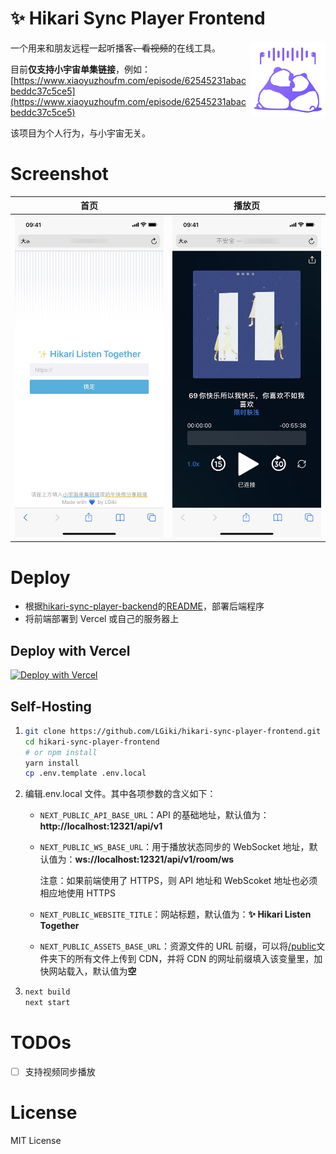 # ✨ Hikari Sync Player Frontend

<img src="./public/icons/icon.svg" width="120" height="120" align="right" />

一个用来和朋友远程一起听播客<del>、看视频</del>的在线工具。

目前**仅支持小宇宙单集链接**，例如：[https://www.xiaoyuzhoufm.com/episode/62545231abacbeddc37c5ce5](https://www.xiaoyuzhoufm.com/episode/62545231abacbeddc37c5ce5)

该项目为个人行为，与小宇宙无关。

# Screenshot

| 首页                              | 播放页                            |
| --------------------------------- | --------------------------------- |
| ![](screenshots/screenshot1.jpeg) | ![](screenshots/screenshot2.jpeg) |

# Deploy

- 根据[hikari-sync-player-backend](https://github.com/LGiki/hikari-sync-player-backend/tree/master)的[README](https://github.com/LGiki/hikari-sync-player-backend/blob/master/README.md)，部署后端程序
- 将前端部署到 Vercel 或自己的服务器上

## Deploy with Vercel

[![Deploy with Vercel](https://vercel.com/button)](https://vercel.com/new/clone?repository-url=https%3A%2F%2Fgithub.com%2FLGiki%2Fhikari-sync-player-frontend&env=NEXT_PUBLIC_API_BASE_URL,NEXT_PUBLIC_WS_BASE_URL&envDescription=API%20URLs%20needed%20for%20the%20application.&envLink=https%3A%2F%2Fgithub.com%2FLGiki%2Fhikari-sync-player-frontend%23self-hosting&project-name=hikari-sync-player)

## Self-Hosting

1. ```bash
   git clone https://github.com/LGiki/hikari-sync-player-frontend.git
   cd hikari-sync-player-frontend
   # or npm install
   yarn install
   cp .env.template .env.local
   ```

2. 编辑.env.local 文件。其中各项参数的含义如下：

   - `NEXT_PUBLIC_API_BASE_URL`：API 的基础地址，默认值为：**http://localhost:12321/api/v1**

   - `NEXT_PUBLIC_WS_BASE_URL`：用于播放状态同步的 WebSocket 地址，默认值为：**ws://localhost:12321/api/v1/room/ws**

     注意：如果前端使用了 HTTPS，则 API 地址和 WebScoket 地址也必须相应地使用 HTTPS

   - `NEXT_PUBLIC_WEBSITE_TITLE`：网站标题，默认值为：**✨ Hikari Listen Together**

   - `NEXT_PUBLIC_ASSETS_BASE_URL`：资源文件的 URL 前缀，可以将[/public](/public)文件夹下的所有文件上传到 CDN，并将 CDN 的网址前缀填入该变量里，加快网站载入，默认值为**空**

3. ```bash
   next build
   next start
   ```

# TODOs

- [ ] 支持视频同步播放

# License

MIT License
